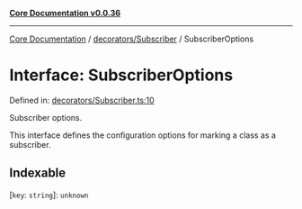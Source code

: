 [**Core Documentation v0.0.36**](../../../README.md)

***

[Core Documentation](../../../modules.md) / [decorators/Subscriber](../README.md) / SubscriberOptions

# Interface: SubscriberOptions

Defined in: [decorators/Subscriber.ts:10](https://github.com/stonemjs/core/blob/9f959fbf0878444ad50749e09c8b1ee612a83d71/src/decorators/Subscriber.ts#L10)

Subscriber options.

This interface defines the configuration options for marking a class as a subscriber.

## Indexable

\[`key`: `string`\]: `unknown`
